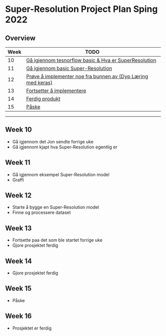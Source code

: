 # Super-Resolution Project Plan Sping 2022

## Overview

| Week | TODO |
| ---- | ---- |
| 10 | [Gå igjennom tesnorflow basic & Hva er SuperResolution](#week-10) |
| 11 | [Gå igjennom basic Super-Resolution](#week-11)|
| 12 | [Prøve å implementer noe fra bunnen av (Dyp Læring med keras)](#week-12) |
| 13 | [Fortsetter å implementere](#week-13) |
| 14 | [Ferdig produkt](#week-14) |
| 15 | [Påske](#week-15) |


---



## Week 10
* Gå igjennom det Jon sendte forrige uke
* Gå igjennom kjapt hva Super-Resolution egentlig er
## Week 11
* Gå igjennom eksempel Super-Resolution model
* Graffi
## Week 12
* Starte å bygge en Super-Resolution model
* Finne og processere dataset
## Week 13
* Fortsette paa det som ble startet forrige uke
* Gjore prosjektet ferdig
## Week 14
* Gjore prosjektet ferdig
## Week 15
* Påske
## Week 16
* Prosjektet er ferdig

